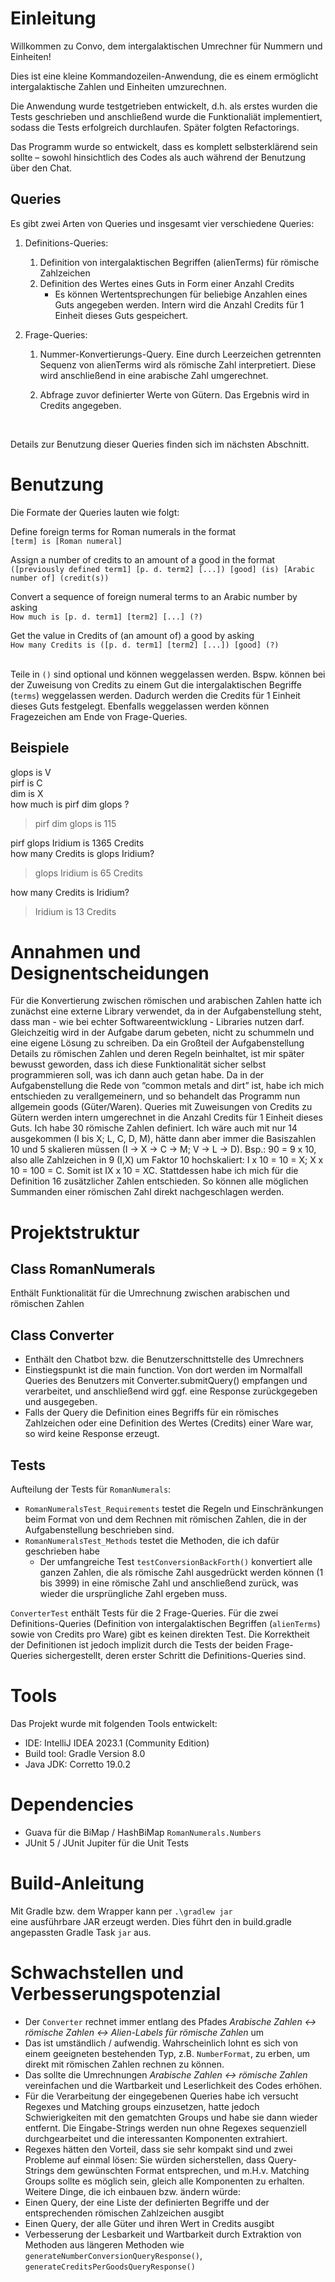 # Einleitung

Willkommen zu Convo, dem intergalaktischen Umrechner für Nummern und Einheiten!

Dies ist eine kleine Kommandozeilen-Anwendung, die es einem ermöglicht intergalaktische Zahlen und Einheiten umzurechnen.

Die Anwendung wurde testgetrieben entwickelt, d.h. als erstes wurden die Tests geschrieben und anschließend wurde die Funktionaliät implementiert, sodass die Tests erfolgreich durchlaufen. Später folgten Refactorings.

Das Programm wurde so entwickelt, dass es komplett selbsterklärend sein sollte – sowohl
hinsichtlich des Codes als auch während der Benutzung über den Chat.

## Queries

Es gibt zwei Arten von Queries und insgesamt vier verschiedene Queries:

1. Definitions-Queries:
    1. Definition von intergalaktischen Begriffen (alienTerms) für römische
       Zahlzeichen
    2. Definition des Wertes eines Guts in Form einer Anzahl Credits
        - Es können Wertentsprechungen für beliebige Anzahlen eines Guts
          angegeben werden. Intern wird die Anzahl Credits für 1 Einheit dieses
          Guts gespeichert.

2. Frage-Queries:
    1. Nummer-Konvertierungs-Query. Eine durch Leerzeichen getrennten Sequenz
       von alienTerms wird als römische Zahl interpretiert. Diese wird anschließend
       in eine arabische Zahl umgerechnet.

    2. Abfrage zuvor definierter Werte von Gütern. Das Ergebnis wird in Credits
       angegeben.
	   
<br>

Details zur Benutzung dieser Queries finden sich im nächsten Abschnitt.

# Benutzung

Die Formate der Queries lauten wie folgt: <br>

Define foreign terms for Roman numerals in the format  
`[term] is [Roman numeral]`

Assign a number of credits to an amount of a good in the format  
`([previously defined term1] [p. d. term2] [...]) [good] (is) [Arabic number of] (credit(s))`

Convert a sequence of foreign numeral terms to an Arabic number by asking  
`How much is [p. d. term1] [term2] [...] (?)`

Get the value in Credits of (an amount of) a good by asking  
`How many Credits is ([p. d. term1] [term2] [...]) [good] (?)` <br><br>


Teile in `()` sind optional und können weggelassen werden.
Bspw. können bei der Zuweisung von Credits zu einem Gut die intergalaktischen Begriffe (`terms`) weggelassen
werden. Dadurch werden die Credits für 1 Einheit dieses Guts festgelegt.
Ebenfalls weggelassen werden können Fragezeichen am Ende von Frage-Queries.

## Beispiele

glops is V  
pirf is C  
dim is X  
how much is pirf dim glops ?
> pirf dim glops is 115

pirf glops Iridium is 1365 Credits  
how many Credits is glops Iridium?
> glops Iridium is 65 Credits

how many Credits is Iridium?
> Iridium is 13 Credits

# Annahmen und Designentscheidungen

Für die Konvertierung zwischen römischen und arabischen Zahlen hatte ich zunächst eine externe Library verwendet, da in der Aufgabenstellung steht, dass man - wie bei echter Softwareentwicklung - Libraries nutzen darf. Gleichzeitig wird in der Aufgabe darum gebeten, nicht zu schummeln und eine eigene Lösung zu schreiben. Da ein Großteil der
Aufgabenstellung Details zu römischen Zahlen und deren Regeln beinhaltet, ist mir später
bewusst geworden, dass ich diese Funktionalität sicher selbst programmieren soll, was ich
dann auch getan habe.
Da in der Aufgabenstellung die Rede von “common metals and dirt” ist, habe ich mich
entschieden zu verallgemeinern, und so behandelt das Programm nun allgemein goods
(Güter/Waren).
Queries mit Zuweisungen von Credits zu Gütern werden intern umgerechnet in die Anzahl
Credits für 1 Einheit dieses Guts.
Ich habe 30 römische Zahlen definiert. Ich wäre auch mit nur 14 ausgekommen (I bis X; L,
C, D, M), hätte dann aber immer die Basiszahlen 10 und 5 skalieren müssen (I → X → C →
M; V → L → D). Bsp.: 90 = 9 x 10, also alle Zahlzeichen in 9 (I,X) um Faktor 10 hochskaliert:
I x 10 = 10 = X; X x 10 = 100 = C. Somit ist IX x 10 = XC.
Stattdessen habe ich mich für die Definition 16 zusätzlicher Zahlen entschieden. So können
alle möglichen Summanden einer römischen Zahl direkt nachgeschlagen werden.

# Projektstruktur

## Class RomanNumerals

Enthält Funktionalität für die Umrechnung zwischen arabischen und römischen Zahlen

## Class Converter

- Enthält den Chatbot bzw. die Benutzerschnittstelle des Umrechners
- Einstiegspunkt ist die main function. Von dort werden im Normalfall Queries des
  Benutzers mit Converter.submitQuery() empfangen und verarbeitet, und
  anschließend wird ggf. eine Response zurückgegeben und ausgegeben.
- Falls der Query die Definition eines Begriffs für ein römisches Zahlzeichen oder eine
  Definition des Wertes (Credits) einer Ware war, so wird keine Response erzeugt.

## Tests

Aufteilung der Tests für `RomanNumerals`:
- `RomanNumeralsTest_Requirements` testet die Regeln und Einschränkungen
  beim Format von und dem Rechnen mit römischen Zahlen, die in der
  Aufgabenstellung beschrieben sind.
- `RomanNumeralsTest_Methods` testet die Methoden, die ich dafür
  geschrieben habe
    - Der umfangreiche Test `testConversionBackForth()` konvertiert
      alle ganzen Zahlen, die als römische Zahl ausgedrückt werden
      können (1 bis 3999) in eine römische Zahl und anschließend zurück,
      was wieder die ursprüngliche Zahl ergeben muss.

`ConverterTest` enthält Tests für die 2 Frage-Queries. Für die zwei Definitions-Queries (Definition von intergalaktischen Begriffen
(`alienTerms`) sowie von Credits pro Ware) gibt es keinen direkten Test. Die
Korrektheit der Definitionen ist jedoch implizit durch die Tests der beiden
Frage-Queries sichergestellt, deren erster Schritt die Definitions-Queries sind.

# Tools

Das Projekt wurde mit folgenden Tools entwickelt:
- IDE: IntelliJ IDEA 2023.1 (Community Edition)
- Build tool: Gradle Version 8.0
- Java JDK: Corretto 19.0.2

# Dependencies
- Guava für die BiMap / HashBiMap `RomanNumerals.Numbers`
- JUnit 5 / JUnit Jupiter für die Unit Tests

# Build-Anleitung

Mit Gradle bzw. dem Wrapper kann per
`.\gradlew jar`  
eine ausführbare JAR erzeugt werden. Dies führt den in build.gradle angepassten Gradle Task `jar` aus.

# Schwachstellen und Verbesserungspotenzial

- Der `Converter` rechnet immer entlang des Pfades
  _Arabische Zahlen ↔ römische Zahlen ↔ Alien-Labels für römische Zahlen_
  um
- Das ist umständlich / aufwendig. Wahrscheinlich lohnt es sich von einem geeigneten
  bestehenden Typ, z.B. `NumberFormat`, zu erben, um direkt mit römischen Zahlen
  rechnen zu können.
- Das sollte die Umrechnungen _Arabische Zahlen ↔ römische Zahlen_
  vereinfachen und die Wartbarkeit und Leserlichkeit des Codes erhöhen.
- Für die Verarbeitung der eingegebenen Queries habe ich versucht Regexes und
  Matching groups einzusetzen, hatte jedoch Schwierigkeiten mit den gematchten
  Groups und habe sie dann wieder entfernt. Die Eingabe-Strings werden nun ohne
  Regexes sequenziell durchgearbeitet und die interessanten Komponenten extrahiert.
- Regexes hätten den Vorteil, dass sie sehr kompakt sind und zwei Probleme auf
  einmal lösen: Sie würden sicherstellen, dass Query-Strings dem gewünschten
  Format entsprechen, und m.H.v. Matching Groups sollte es möglich sein, gleich alle
  Komponenten zu erhalten.
  Weitere Dinge, die ich einbauen bzw. ändern würde:
- Einen Query, der eine Liste der definierten Begriffe und der entsprechenden
  römischen Zahlzeichen ausgibt
- Einen Query, der alle Güter und ihren Wert in Credits ausgibt
- Verbesserung der Lesbarkeit und Wartbarkeit durch Extraktion von Methoden aus
  längeren Methoden wie `generateNumberConversionQueryResponse()`,
  `generateCreditsPerGoodsQueryResponse()`

